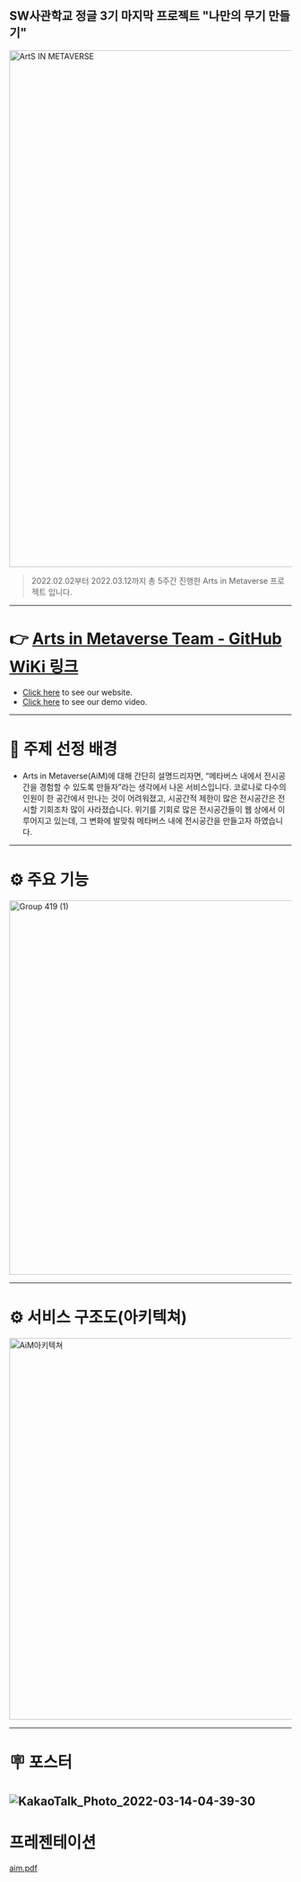 ## SW사관학교 정글 3기 마지막 프로젝트 "나만의 무기 만들기"

<img width="922" alt="ArtS IN METAVERSE" src="https://user-images.githubusercontent.com/45518265/158076337-b5f96181-330c-4360-a120-2142df7281ee.png">

> 2022.02.02부터 2022.03.12까지 총 5주간 진행한 Arts in Metaverse 프로젝트 입니다.

---

# 👉 [Arts in Metaverse Team - GitHub WiKi 링크](https://github.com/AIMdevdog/FRONT/wiki)
- [Click here](https://dev-team-aim.com) to see our website.
- [Click here](https://youtu.be/5jMY76d-PfA) to see our demo video.

---

# 📝 주제 선정 배경
- Arts in Metaverse(AiM)에 대해 간단히 설명드리자면, “메타버스 내에서 전시공간을 경험할 수 있도록 만들자”라는 생각에서 나온 서비스입니다. 코로나로 다수의 인원이 한 공간에서 만나는 것이 어려워졌고, 시공간적 제한이 많은 전시공간은 전시할 기회조차 많이 사라졌습니다. 위기를 기회로 많은 전시공간들이 웹 상에서 이루어지고 있는데, 그 변화에 발맞춰 메타버스 내에 전시공간을 만들고자 하였습니다.
---


# ⚙️ 주요 기능
<img width="668" alt="Group 419 (1)" src="https://user-images.githubusercontent.com/45518265/158076091-282371eb-8d40-452b-b752-f2dbeba48314.png">

---

# ⚙️ 서비스 구조도(아키텍쳐)
<img width="681" alt="AiM아키텍쳐" src="https://user-images.githubusercontent.com/93559998/179405219-b60c4d71-51e3-4f3e-86b1-498cfa058f84.png">

---

# 🪧 포스터
![KakaoTalk_Photo_2022-03-14-04-39-30](https://user-images.githubusercontent.com/45518265/158076156-4855ae07-1655-4784-95f3-f59d50ae3713.jpeg)
---

# 프레젠테이션
[aim.pdf](https://github.com/fredkeemhaus/FRONT/files/8240451/aim.pdf)
